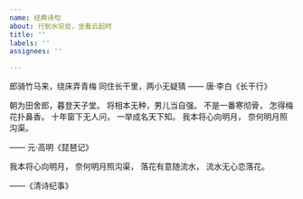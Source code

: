 ```yaml
---
name: 经典诗句
about: 行到水穷处，坐看云起时
title: ''
labels: ''
assignees: ''

---
```


郎骑竹马来，绕床弄青梅
同住长干里，两小无疑猜
—— 唐·李白《长干行》


朝为田舍郎，暮登天子堂。
将相本无种，男儿当自强。
不是一番寒彻骨，
怎得梅花扑鼻香。
十年窗下无人问，
一举成名天下知。
我本将心向明月，
奈何明月照沟渠。

—— 元·高明《琵琶记》

我本将心向明月，
奈何明月照沟渠，
落花有意随流水，
流水无心恋落花。

——《清诗纪事》
